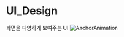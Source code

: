 # UI_Design
화면을 다양하게 보여주는 UI
![AnchorAnimation](https://user-images.githubusercontent.com/35513039/63096082-e2fa2a00-bfa7-11e9-845d-691df0e3107c.gif)
